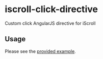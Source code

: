 # iscroll-click-directive
Custom click AngularJS directive for iScroll

## Usage

Please see the [provided example](test/fixtures/index.html).
